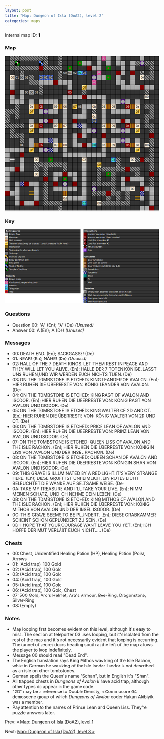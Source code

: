 ```yaml
---
layout: post
title: "Map: Dungeon of Isla (DoA2), level 2"
categories: maps
---
```


Internal map ID: __1__

### Map

![Dungeons of Avalon II, dungeon level 2 map](../images/doa2-d2.png "Dungeon level 2 map")

### Key

![Dungeons of Avalon II, map key](../images/doa2-key.png "Map key")

### Questions

* Question 00: "A" (En); "A" (De) _(Unused)_
* Answer 00: A (En); A (De) _(Unused)_

### Messages

* 00: DEATH END. (En);
  SACKGASSE! (De)
* 01: NEAR! (En);
  N&Auml;HE! (De) _(Unused)_
* 02: HALL OF THE 7 DEATH KINGS. LET THEM REST IN PEACE AND THEY WILL LET YOU ALIVE. (En);
  HALLE DER 7 TOTEN K&Ouml;NIGE. LASST UNS RUHEN,UND WIR WERDEN  EUCH NICHTS TUEN. (De)
* 03: ON THE TOMBSTONE IS ETCHED: KING LEANDER OF AVALON. (En);
  HIER RUHEN DIE &Uuml;BERRESTE VON: K&Ouml;NIG LEANDER VON AVALON. (De)
* 04: ON THE TOMBSTONE IS ETCHED: KING RAGT OF AVALON AND ISODOR. (En);
  HIER RUHEN DIE &Uuml;BERRESTE VON: K&Ouml;NIG RAGT VON AVALON UND ISODOR. (De)
* 05: ON THE TOMBSTONE IS ETCHED: KING WALTER OF 2D AND CT. (En);
  HIER RUHEN DIE &Uuml;BERRESTE VON: K&Ouml;NIG WALTER VON 2D UND CT. (De)
* 06: ON THE TOMBSTONE IS ETCHED: PRICE LEAN OF AVALON AND ISODOR. (En);
  HIER RUHEN DIE &Uuml;BERRESTE VON: PRINZ LEAN VON AVALON UND ISODOR. (De)
* 07: ON THE TOMBSTONE IS ETCHED: QUEEN LISS OF AVALON AND THE ISLE RACHON. (En);
  HIER RUHEN DIE &Uuml;BERRESTE VON: K&Ouml;NIGIN LISS VON AVALON UND DER INSEL RACHON. (De)
* 08: ON THE TOMBSTONE IS ETCHED: QUEEN SCHAN OF AVALON AND ISODOR. (En);
  HIER RUHEN DIE &Uuml;BERRESTE VON: K&Ouml;NIGIN SHAN VON AVALON UND ISODOR. (De)
* 09: THIS GRAVE IS ILLUMINATED BY A RED LIGHT.IT'S VERY  STRANGE HERE. (En);
  DIESE GRUFT IST UNHEIMLICH. EIN ROTES LICHT BELEUCHTET DIE  W&Auml;NDE AUF SELTSAME WEISE. (De)
* 0A: TAKE MY TREASURE AND I'LL TAKE YOUR LIVE. (En);
  NIMM MEINEN SCHATZ, UND ICH NEHME DEIN LEBEN! (De)
* 0B: ON THE TOMBSTONE IS ETCHED: KING MITHOS OF AVALON AND THE ISLE RACHON. (En);
  HIER RUHEN DIE &Uuml;BERRESTE VON: K&Ouml;NIG MITHOS VON AVALON UND DER INSEL ISODOR. (De)
* 0C: THIS GRAVE SEEMS TO BE PLUNDERT. (En);
  DIESE GRABKAMMER SCHEINT SCHON GEPL&Uuml;NDERT ZU SEIN. (De)
* 0D: I HOPE THAT YOUR COURAGE WANT LEAVE YOU YET. (En);
  ICH HOFFE DER MUT VERL&Auml;&szlig;T EUCH NICHT..... (De)

### Chests

* 00: Chest, Unidentified Healing Potion (HP), Healing Potion (Pois), Arrows
* 01: (Acid trap), 100 Gold
* 02: (Acid trap), 100 Gold
* 03: (Acid trap), 100 Gold
* 04: (Acid trap), 100 Gold
* 05: (Acid trap), 100 Gold
* 06: (Acid trap), 100 Gold, Chest
* 07: 500 Gold, Arc's Helmet, Ara's Armour, Bee-Ring, Dragonstone, Silver-Ring
* 08: (Empty)

### Notes

* Map looping first becomes evident on this level, although it's easy to miss.
  The section at teleporter 03 uses looping, but it's isolated from the rest
  of the map and it's not necessarily evident that looping is occurring.
  The tunnel of secret doors heading south at the left of the map allows the
  player to loop indefinitely.
* Message 00 should read "Dead End".
* The English translation says King Mithos was king of the Isle
  Rachon, while in German he was king of the Isle Isodor.
  Isodor is not described as an isle on other tombstones.
* German spells the Queen's name "Schan", but in English it's "Shan".
* All trapped chests in _Dungeons of Avalon II_ have acid trap, although other
  types do appear in the game code.
* "2D" may be a reference to Double Density, a Commodore 64 demoscene group of
  which _Dungeons of Avalon_ coder Hakan Akibiyik was a member.
* Pay attention to the names of Prince Lean and Queen Liss.
  They're puzzle answers later.

Prev: [&laquo; Map: Dungeon of Isla (DoA2), level 1](doa2-dungeon1.html)

Next: [Map: Dungeon of Isla (DoA2), level 3 &raquo;](doa2-dungeon3.html)
